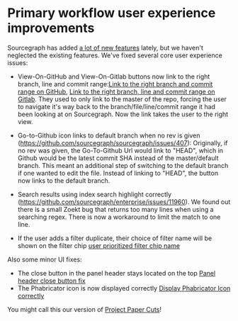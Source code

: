 # Primary workflow user experience improvements

Sourcegraph has added [a lot of new features](https://about.sourcegraph.com/blog) lately, but we haven't neglected the existing features. We've fixed several core user experience issues:

- View-On-GitHub and View-On-Gitlab buttons now link to the right branch, line and commit range:[Link to the right branch and commit range on GitHub](https://github.com/sourcegraph/sourcegraph/issues/294), [Link to the right branch, line and commit range on Gitlab](https://github.com/sourcegraph/sourcegraph/pull/532). They used to only link to the master of the repo, forcing the user to navigate it's way back to the branch/file/line/commit range it had been looking at on Sourcegraph. Now the link takes the user to the right view.

- Go-to-Github icon links to default branch when no rev is given (https://github.com/sourcegraph/sourcegraph/issues/407):
  Originally, if no rev was given, the Go-To-Github Url would link to "HEAD", which in Github would be the latest commit SHA instead of the master/default branch. This meant an additional step of switching to the default branch if one wanted to edit the file.
  Instead of linking to "HEAD", the button now links to the default branch.

- Search results using index search highlight correctly (https://github.com/sourcegraph/enterprise/issues/11960).
  We found out there is a small Zoekt bug that returns too many lines when using a searching regex. There is now a workaround to limit the match to one line.

- If the user adds a filter duplicate, their choice of filter name will be shown on the filter chip [user prioritized filter chip name](https://github.com/sourcegraph/sourcegraph/pull/348)

Also some minor UI fixes:

- The close button in the panel header stays located on the top [Panel header close button fix](https://github.com/sourcegraph/sourcegraph/pull/406)
- The Phabricator icon is now displayed correctly [Display Phabricator Icon correctly](https://github.com/sourcegraph/sourcegraph/pull/340)

You might call this our version of [Project Paper Cuts](https://blog.github.com/2018-08-28-announcing-paper-cuts/)!
